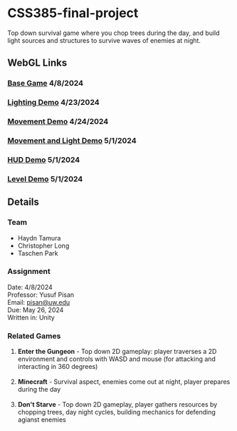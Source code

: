 # CSS385-final-project
Top down survival game where you chop trees during the day, and build light sources and structures to survive waves of enemies at night.

## WebGL Links
### [Base Game](https://trolllemon.github.io/CSS385-final-project/Builds/BaseDemo) 4/8/2024
### [Lighting Demo](https://trolllemon.github.io/CSS385-final-project/Builds/LightingDemo/) 4/23/2024
### [Movement Demo](https://trolllemon.github.io/CSS385-final-project/Builds/MovementDemo/) 4/24/2024
### [Movement and Light Demo](https://trolllemon.github.io/CSS385-final-project/Builds/MovementAndLighting/) 5/1/2024
### [HUD Demo](https://trolllemon.github.io/CSS385-final-project/Builds/CraftingHUDDemo/) 5/1/2024
### [Level Demo](https://trolllemon.github.io/CSS385-final-project/Builds/ConceptLevel) 5/1/2024
## Details

### Team
* Haydn Tamura<br>
* Christopher Long<br>
* Taschen Park<br>

### Assignment
Date: 4/8/2024<br>
Professor: Yusuf Pisan<br>
Email: pisan@uw.edu<br>
Due: May 26, 2024<br>
Written in: Unity<br>

### Related Games
1. **Enter the Gungeon** - Top down 2D gameplay: player traverses a 2D environment and controls with WASD and mouse (for attacking and interacting in 360 degrees) <br><br>
1. **Minecraft** - Survival aspect, enemies come out at night, player prepares during the day <br><br>
1. **Don't Starve** - Top down 2D gameplay, player gathers resources by chopping trees, day night cycles, building mechanics for defending agianst enemies
